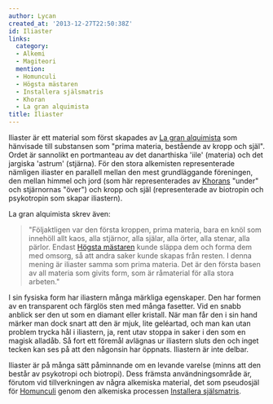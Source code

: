 ```yaml
---
author: Lycan
created_at: '2013-12-27T22:50:38Z'
id: Iliaster
links:
  category:
  - Alkemi
  - Magiteori
  mention:
  - Homunculi
  - Högsta mästaren
  - Installera själsmatris
  - Khoran
  - La gran alquimista
title: Iliaster
---
```


Iliaster är ett material som först skapades av [La gran alquimista] som hänvisade till substansen
som "prima materia, bestående av kropp och själ". Ordet är sannolikt en portmanteau av det
danarthiska 'iile' (materia) och det jargiska 'astrum' (stjärna). För den stora alkemisten
representerade nämligen iliaster en parallell mellan den mest grundläggande föreningen, den mellan
himmel och jord (som här representerades av [Khorans] "under" och stjärnornas "över") och kropp och
själ (representerade av biotropin och psykotropin som skapar iliastern).

La gran alquimista skrev även:

> "Följaktligen var den första kroppen, prima materia, bara en knöl som innehöll allt kaos, alla
> stjärnor, alla själar, alla örter, alla stenar, alla pärlor. Endast [Högsta mästaren] kunde släppa
> dem och forma dem med omsorg, så att andra saker kunde skapas från resten. I denna mening är
> iliaster samma som prima materia. Det är den första basen av all materia som givits form, som är
> råmaterial för alla stora arbeten."

I sin fysiska form har iliastern många märkliga egenskaper. Den har formen av en transparent och
färglös sten med många fasetter. Vid en snabb anblick ser den ut som en diamant eller kristall. När
man får den i sin hand märker man dock snart att den är mjuk, lite geléartad, och man kan utan
problem trycka hål i iliastern, ja, rent utav stoppa in saker i den som en magisk alladåb. Så fort
ett föremål avlägnas ur iliastern sluts den och inget tecken kan ses på att den någonsin har
öppnats. Iliastern är inte delbar.

Iliaster är på många sätt påminnande om en levande varelse (minns att den består av psykotropi och
biotropi). Dess främsta användningsområde är, förutom vid tillverkningen av några alkemiska
material, det som pseudosjäl för [Homunculi] genom den alkemiska processen [Installera själsmatris].

  [La gran alquimista]: La_gran_alquimista
  [Khorans]: Khoran
  [Högsta mästaren]: Högsta_mästaren
  [Homunculi]: Homunculi
  [Installera själsmatris]: Installera_själsmatris